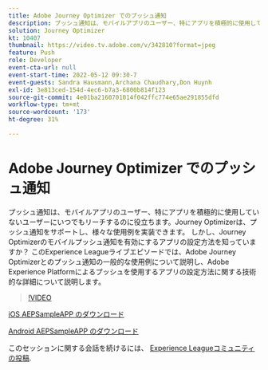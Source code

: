 ```yaml
---
title: Adobe Journey Optimizer でのプッシュ通知
description: プッシュ通知は、モバイルアプリのユーザー、特にアプリを積極的に使用していないユーザーにいつでもリーチするのに役立ちます。Journey Optimizerはプッシュをサポートしていません… （説明は 60 ～ 160 文字にする必要があります）
solution: Journey Optimizer
kt: 10407
thumbnail: https://video.tv.adobe.com/v/342810?format=jpeg
feature: Push
role: Developer
event-cta-url: null
event-start-time: 2022-05-12 09:30-7
event-guests: Sandra Hausmann,Archana Chaudhary,Don Huynh
exl-id: 3e813ced-154d-4ec6-b7a3-6800b814f123
source-git-commit: 4e01ba2160701014f042ffc774e65ae291855dfd
workflow-type: tm+mt
source-wordcount: '173'
ht-degree: 31%

---
```


# Adobe Journey Optimizer でのプッシュ通知

プッシュ通知は、モバイルアプリのユーザー、特にアプリを積極的に使用していないユーザーにいつでもリーチするのに役立ちます。Journey Optimizerは、プッシュ通知をサポートし、様々な使用例を実装できます。 しかし、Journey Optimizerのモバイルプッシュ通知を有効にするアプリの設定方法を知っていますか？ このExperience Leagueライブエピソードでは、Adobe Journey Optimizerとのプッシュ通知の一般的な使用例について説明し、Adobe Experience Platformによるプッシュを使用するアプリの設定方法に関する技術的な詳細について説明します。

>[!VIDEO](https://video.tv.adobe.com/v/342810/?quality=12&learn=on)

[iOS AEPSampleAPP のダウンロード](https://github.com/adobe/aepsdk-sample-app-ios)

[Android AEPSampleAPP のダウンロード](https://github.com/adobe/aepsdk-sample-app-android)

このセッションに関する会話を続けるには、 [Experience Leagueコミュニティの投稿](https://experienceleaguecommunities.adobe.com/t5/journey-optimizer-discussions/experience-league-live-post-session-discussion-push/td-p/451869).
